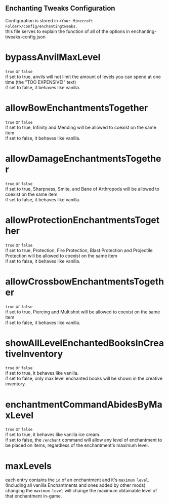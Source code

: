 ## Enchanting Tweaks Configuration

Configuration is stored in `<Your Minecraft Folder>/config/enchantingtweaks`.<br>
this file serves to explain the function of all of the options in enchanting-tweaks-config.json

# bypassAnvilMaxLevel

`true` or `false`<br>
if set to true, anvils will not limit the amount of levels you can spend at one time (the "TOO EXPENSIVE!" text)<br>
if set to false, it behaves like vanilla.

# allowBowEnchantmentsTogether

`true` or `false`<br>
if set to true, Infinity and Mending will be allowed to coexist on the same item<br>
if set to false, it behaves like vanilla.

# allowDamageEnchantmentsTogether

`true` or `false`<br>
if set to true, Sharpness, Smite, and Bane of Arthropods will be allowed to coexist on the same item<br>
if set to false, it behaves like vanilla.

# allowProtectionEnchantmentsTogether

`true` or `false`<br>
if set to true, Protection, Fire Protection, Blast Protection and Projectile Protection will be allowed to coexist on the same item<br>
if set to false, it behaves like vanilla.

# allowCrossbowEnchantmentsTogether

`true` or `false`<br>
if set to true, Piercing and Multishot will be allowed to coexist on the same item<br>
if set to false, it behaves like vanilla.

# showAllLevelEnchantedBooksInCreativeInventory

`true` or `false`<br>
if set to true, it behaves like vanilla.<br>
if set to false, only max level enchanted books will be shown in the creative inventory.

# enchantmentCommandAbidesByMaxLevel

`true` or `false`<br>
if set to true, it behaves like vanilla ice cream.<br>
if set to false, the `/enchant` command will allow any level of enchantment to be placed on items, regardless of the enchantment's maximum level.

# maxLevels

each entry contains the `id` of an enchantment and it's `maximum level`. (Including all vanilla Enchantments and ones added by other mods)
changing the `maximum level` will change the maximum obtainable level of that enchantment in-game.
